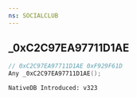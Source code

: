 ```yaml
---
ns: SOCIALCLUB
---
```

## _0xC2C97EA97711D1AE

```c
// 0xC2C97EA97711D1AE 0xF929F61D
Any _0xC2C97EA97711D1AE();
```

```
NativeDB Introduced: v323
```

